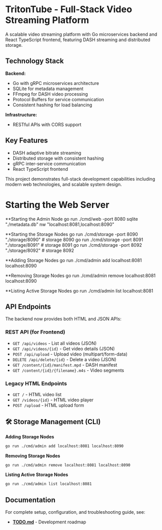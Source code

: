 # TritonTube - Full-Stack Video Streaming Platform

A scalable video streaming platform with Go microservices backend and React TypeScript frontend, featuring DASH streaming and distributed storage.

## Technology Stack

**Backend:**
- Go with gRPC microservices architecture
- SQLite for metadata management
- FFmpeg for DASH video processing
- Protocol Buffers for service communication
- Consistent hashing for load balancing

**Infrastructure:**
- RESTful APIs with CORS support

## Key Features
- DASH adaptive bitrate streaming
- Distributed storage with consistent hashing
- gRPC inter-service communication
- React TypeScript frontend

This project demonstrates full-stack development capabilities including modern web technologies, and scalable system design.

# Starting the Web Server

**Starting the Admin Node
go run ./cmd/web -port 8080 sqlite "./metadata.db" nw "localhost:8081,localhost:8090"

**Starting the Storage Nodes
go run ./cmd/storage -port 8090 "./storage/8090" # storage 8090
go run ./cmd/storage -port 8091 "./storage/8091" # storage 8091
go run ./cmd/storage -port 8092 "./storage/8092" # storage 8092

**Adding Storage Nodes
go run ./cmd/admin add localhost:8081 localhost:8090

**Removing Storage Nodes
go run ./cmd/admin remove localhost:8081 localhost:8090

**Listing Active Storage Nodes
go run ./cmd/admin list localhost:8081

## API Endpoints

The backend now provides both HTML and JSON APIs:

### REST API (for Frontend)
- `GET /api/videos` - List all videos (JSON)
- `GET /api/videos/{id}` - Get video details (JSON)
- `POST /api/upload` - Upload video (multipart/form-data)
- `DELETE /api/delete/{id}` - Delete a video (JSON)
- `GET /content/{id}/manifest.mpd` - DASH manifest
- `GET /content/{id}/{filename}.m4s` - Video segments

### Legacy HTML Endpoints
- `GET /` - HTML video list
- `GET /videos/{id}` - HTML video player
- `POST /upload` - HTML upload form

## 🛠️ Storage Management (CLI)

**Adding Storage Nodes**
```bash
go run ./cmd/admin add localhost:8081 localhost:8090
```

**Removing Storage Nodes**
```bash
go run ./cmd/admin remove localhost:8081 localhost:8090
```

**Listing Active Storage Nodes**
```bash
go run ./cmd/admin list localhost:8081
```

## Documentation

For complete setup, configuration, and troubleshooting guide, see:
- **[TODO.md](./TODO.md)** - Development roadmap
